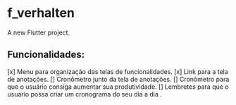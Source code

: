 # f_verhalten

A new Flutter project.

## Funcionalidades:

[x] Menu para organização das telas de funcionalidades.
  [x] Link para a tela de anotações.
    [] Cronômetro junto da tela de anotações.
[] Cronômetro para que o usuário consiga aumentar sua produtividade.
[] Lembretes para que o usuário possa criar um cronograma do seu dia a dia .
